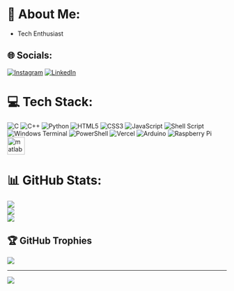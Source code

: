 # 💫 About Me:
- Tech Enthusiast 


## 🌐 Socials:
[![Instagram](https://img.shields.io/badge/Instagram-%23E4405F.svg?logo=Instagram&logoColor=white)](https://instagram.com/sourabh.shenoy) [![LinkedIn](https://img.shields.io/badge/LinkedIn-%230077B5.svg?logo=linkedin&logoColor=white)](https://linkedin.com/in/sourabh-shenoy-4b8781232) 

# 💻 Tech Stack:
![C](https://img.shields.io/badge/c-%2300599C.svg?style=for-the-badge&logo=c&logoColor=white) ![C++](https://img.shields.io/badge/c++-%2300599C.svg?style=for-the-badge&logo=c%2B%2B&logoColor=white) ![Python](https://img.shields.io/badge/python-3670A0?style=for-the-badge&logo=python&logoColor=ffdd54) ![HTML5](https://img.shields.io/badge/html5-%23E34F26.svg?style=for-the-badge&logo=html5&logoColor=white) ![CSS3](https://img.shields.io/badge/css3-%231572B6.svg?style=for-the-badge&logo=css3&logoColor=white) ![JavaScript](https://img.shields.io/badge/javascript-%23323330.svg?style=for-the-badge&logo=javascript&logoColor=%23F7DF1E) ![Shell Script](https://img.shields.io/badge/shell_script-%23121011.svg?style=for-the-badge&logo=gnu-bash&logoColor=white) ![Windows Terminal](https://img.shields.io/badge/Windows%20Terminal-%234D4D4D.svg?style=for-the-badge&logo=windows-terminal&logoColor=white) ![PowerShell](https://img.shields.io/badge/PowerShell-%235391FE.svg?style=for-the-badge&logo=powershell&logoColor=white) ![Vercel](https://img.shields.io/badge/vercel-%23000000.svg?style=for-the-badge&logo=vercel&logoColor=white) ![Arduino](https://img.shields.io/badge/-Arduino-00979D?style=for-the-badge&logo=Arduino&logoColor=white) ![Raspberry Pi](https://img.shields.io/badge/-RaspberryPi-C51A4A?style=for-the-badge&logo=Raspberry-Pi)<a href="https://www.mathworks.com/" target="_blank" rel="noreferrer"> <img src="https://upload.wikimedia.org/wikipedia/commons/2/21/Matlab_Logo.png" alt="matlab" width="40" height="40"/> </a>

# 📊 GitHub Stats:
![](https://github-readme-stats.vercel.app/api?username=sourabhshenoy04&theme=dark&hide_border=false&include_all_commits=true&count_private=false)<br/>
![](https://github-readme-streak-stats.herokuapp.com/?user=sourabhshenoy04&theme=dark&hide_border=false)<br/>
![](https://github-readme-stats.vercel.app/api/top-langs/?username=sourabhshenoy04&theme=dark&hide_border=false&include_all_commits=true&count_private=false&layout=compact)

## 🏆 GitHub Trophies
![](https://github-profile-trophy.vercel.app/?username=sourabhshenoy04&theme=radical&no-frame=false&no-bg=false&margin-w=4)

---
[![](https://visitcount.itsvg.in/api?id=sourabhshenoy04&icon=0&color=0)](https://visitcount.itsvg.in)

<!-- Proudly created with GPRM ( https://gprm.itsvg.in ) -->
